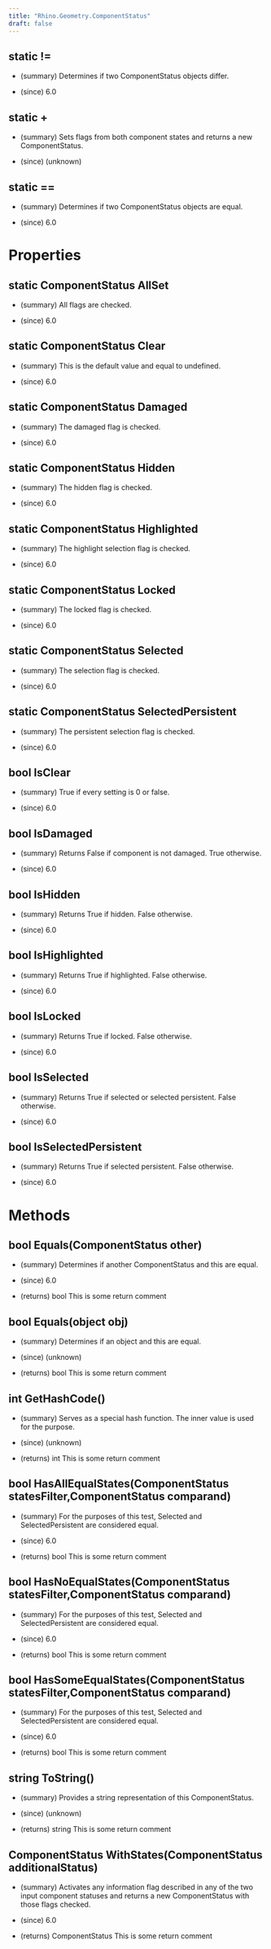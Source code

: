 ```yaml
---
title: "Rhino.Geometry.ComponentStatus"
draft: false
---
```


## static !=
- (summary) 
     Determines if two ComponentStatus objects differ.
     
- (since) 6.0
## static +
- (summary) 
     Sets flags from both component states and returns a new ComponentStatus.
     
- (since) (unknown)
## static ==
- (summary) 
     Determines if two ComponentStatus objects are equal.
     
- (since) 6.0
# Properties
## static ComponentStatus AllSet
- (summary) 
     All flags are checked.
     
- (since) 6.0
## static ComponentStatus Clear
- (summary) 
     This is the default value and equal to undefined.
     
- (since) 6.0
## static ComponentStatus Damaged
- (summary) 
     The damaged flag is checked.
     
- (since) 6.0
## static ComponentStatus Hidden
- (summary) 
     The hidden flag is checked.
     
- (since) 6.0
## static ComponentStatus Highlighted
- (summary) 
     The highlight selection flag is checked.
     
- (since) 6.0
## static ComponentStatus Locked
- (summary) 
     The locked flag is checked.
     
- (since) 6.0
## static ComponentStatus Selected
- (summary) 
     The selection flag is checked.
     
- (since) 6.0
## static ComponentStatus SelectedPersistent
- (summary) 
     The persistent selection flag is checked.
     
- (since) 6.0
## bool IsClear
- (summary) 
     True if every setting is 0 or false.
     
- (since) 6.0
## bool IsDamaged
- (summary) 
     Returns False if component is not damaged. True otherwise.
     
- (since) 6.0
## bool IsHidden
- (summary) 
     Returns True if hidden. False otherwise.
     
- (since) 6.0
## bool IsHighlighted
- (summary) 
     Returns True if highlighted. False otherwise.
     
- (since) 6.0
## bool IsLocked
- (summary) 
     Returns True if locked. False otherwise.
     
- (since) 6.0
## bool IsSelected
- (summary) 
     Returns True if selected or selected persistent. False otherwise.
     
- (since) 6.0
## bool IsSelectedPersistent
- (summary) 
     Returns True if selected persistent. False otherwise.
     
- (since) 6.0
# Methods
## bool Equals(ComponentStatus other)
- (summary) 
     Determines if another ComponentStatus and this are equal.
     
- (since) 6.0
- (returns) bool This is some return comment
## bool Equals(object obj)
- (summary) 
     Determines if an object and this are equal.
     
- (since) (unknown)
- (returns) bool This is some return comment
## int GetHashCode()
- (summary) 
     Serves as a special hash function. The inner value is used for the purpose.
     
- (since) (unknown)
- (returns) int This is some return comment
## bool HasAllEqualStates(ComponentStatus statesFilter,ComponentStatus comparand)
- (summary) 
     For the purposes of this test, Selected and SelectedPersistent are considered equal.
     
- (since) 6.0
- (returns) bool This is some return comment
## bool HasNoEqualStates(ComponentStatus statesFilter,ComponentStatus comparand)
- (summary) 
     For the purposes of this test, Selected and SelectedPersistent are considered equal.
     
- (since) 6.0
- (returns) bool This is some return comment
## bool HasSomeEqualStates(ComponentStatus statesFilter,ComponentStatus comparand)
- (summary) 
     For the purposes of this test, Selected and SelectedPersistent are considered equal.
     
- (since) 6.0
- (returns) bool This is some return comment
## string ToString()
- (summary) 
     Provides a string representation of this ComponentStatus.
     
- (since) (unknown)
- (returns) string This is some return comment
## ComponentStatus WithStates(ComponentStatus additionalStatus)
- (summary) 
     Activates any information flag described in any of the two input component statuses
     and returns a new ComponentStatus with those flags checked.
     
- (since) 6.0
- (returns) ComponentStatus This is some return comment
